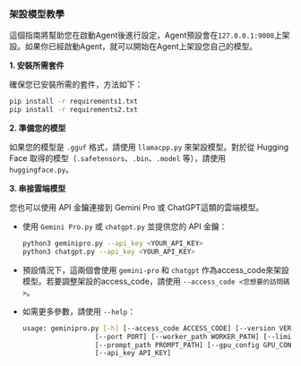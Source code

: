 ### 架設模型教學

這個指南將幫助您在啟動Agent後進行設定，Agent預設會在`127.0.0.1:9000`上架設。如果你已經啟動Agent，就可以開始在Agent上架設您自己的模型。

**1. 安裝所需套件**

確保您已安裝所需的套件，方法如下：

```sh
pip install -r requirements1.txt
pip install -r requirements2.txt
```

**2. 準備您的模型**

如果您的模型是 `.gguf` 格式，請使用 `llamacpp.py` 來架設模型。對於從 Hugging Face 取得的模型（`.safetensors`、`.bin`、`.model` 等），請使用 `huggingface.py`。

**3. 串接雲端模型**

您也可以使用 API 金鑰連接到 Gemini Pro 或 ChatGPT這類的雲端模型。

- 使用 `Gemini Pro.py` 或 `chatgpt.py` 並提供您的 API 金鑰：

  ```sh
  python3 geminipro.py --api_key <YOUR_API_KEY>
  python3 chatgpt.py --api_key <YOUR_API_KEY>
  ```

- 預設情況下，這兩個會使用 `gemini-pro` 和 `chatgpt` 作為access_code來架設模型。若要調整架設的access_code，請使用 `--access_code <您想要的訪問碼>`。

- 如需更多參數，請使用 `--help`：

  ```sh
  usage: geminipro.py [-h] [--access_code ACCESS_CODE] [--version VERSION] [--ignore_agent] [--public_ip PUBLIC_IP]
                    [--port PORT] [--worker_path WORKER_PATH] [--limit LIMIT] [--model_path MODEL_PATH]
                    [--prompt_path PROMPT_PATH] [--gpu_config GPU_CONFIG] [--agent_endpoint AGENT_ENDPOINT]
                    [--api_key API_KEY]
  ```